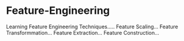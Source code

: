 # Feature-Engineering
Learning Feature Engineering Techniques..... 
Feature Scaling...
Feature Transformmation...
Feature Extraction...
Feature Construction...
